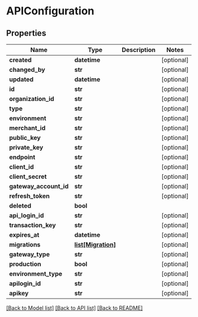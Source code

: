 # APIConfiguration

## Properties
Name | Type | Description | Notes
------------ | ------------- | ------------- | -------------
**created** | **datetime** |  | [optional] 
**changed_by** | **str** |  | [optional] 
**updated** | **datetime** |  | [optional] 
**id** | **str** |  | [optional] 
**organization_id** | **str** |  | [optional] 
**type** | **str** |  | [optional] 
**environment** | **str** |  | [optional] 
**merchant_id** | **str** |  | [optional] 
**public_key** | **str** |  | [optional] 
**private_key** | **str** |  | [optional] 
**endpoint** | **str** |  | [optional] 
**client_id** | **str** |  | [optional] 
**client_secret** | **str** |  | [optional] 
**gateway_account_id** | **str** |  | [optional] 
**refresh_token** | **str** |  | [optional] 
**deleted** | **bool** |  | 
**api_login_id** | **str** |  | [optional] 
**transaction_key** | **str** |  | [optional] 
**expires_at** | **datetime** |  | [optional] 
**migrations** | [**list[Migration]**](Migration.md) |  | [optional] 
**gateway_type** | **str** |  | [optional] 
**production** | **bool** |  | [optional] 
**environment_type** | **str** |  | [optional] 
**apilogin_id** | **str** |  | [optional] 
**apikey** | **str** |  | [optional] 

[[Back to Model list]](../README.md#documentation-for-models) [[Back to API list]](../README.md#documentation-for-api-endpoints) [[Back to README]](../README.md)

